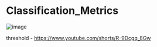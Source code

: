 # Classification_Metrics

![image](https://github.com/YouAITube/Classification_Metrics/assets/157230552/a241be23-2120-4037-8362-c29b7a887d19)

threshold - https://www.youtube.com/shorts/R-9Dcgq_8Gw



